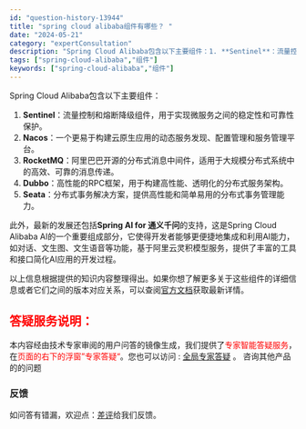 ```yaml
---
id: "question-history-13944"
title: "spring cloud alibaba组件有哪些？ "
date: "2024-05-21"
category: "expertConsultation"
description: "Spring Cloud Alibaba包含以下主要组件：1. **Sentinel**：流量控制和熔断降级组件，用于实现微服务之间的稳定性和可靠性保护。2. **Nacos**：一个更易于构建云原生应用的动态服务发现、配置管理和服务管理平台。3. **RocketMQ**：阿里巴巴开源的分布式消息"
tags: ["spring-cloud-alibaba","组件"]
keywords: ["spring-cloud-alibaba","组件"]
---
```


Spring Cloud Alibaba包含以下主要组件：

1. **Sentinel**：流量控制和熔断降级组件，用于实现微服务之间的稳定性和可靠性保护。
2. **Nacos**：一个更易于构建云原生应用的动态服务发现、配置管理和服务管理平台。
3. **RocketMQ**：阿里巴巴开源的分布式消息中间件，适用于大规模分布式系统中的高效、可靠的消息传递。
4. **Dubbo**：高性能的RPC框架，用于构建高性能、透明化的分布式服务架构。
5. **Seata**：分布式事务解决方案，提供高性能和简单易用的分布式事务管理能力。

此外，最新的发展还包括**Spring AI for 通义千问**的支持，这是Spring Cloud Alibaba AI的一个重要组成部分，它使得开发者能够更便捷地集成和利用AI能力，如对话、文生图、文生语音等功能，基于阿里云灵积模型服务，提供了丰富的工具和接口简化AI应用的开发过程。

以上信息根据提供的知识内容整理得出。如果你想了解更多关于这些组件的详细信息或者它们之间的版本对应关系，可以查阅[官方文档](https://sca.aliyun.com/docs/2023/overview/version-explain/)获取最新详情。
## <font color="#FF0000">答疑服务说明：</font> 

本内容经由技术专家审阅的用户问答的镜像生成，我们提供了<font color="#FF0000">专家智能答疑服务</font>，在<font color="#FF0000">页面的右下的浮窗”专家答疑“</font>。您也可以访问 : [全局专家答疑](https://opensource.alibaba.com/chatBot) 。 咨询其他产品的的问题

### 反馈
如问答有错漏，欢迎点：[差评](https://ai.nacos.io/user/feedbackByEnhancerGradePOJOID?enhancerGradePOJOId=13949)给我们反馈。
